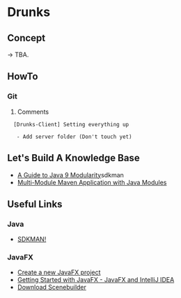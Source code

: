 # Drunks

## Concept

-> TBA.

## HowTo

### Git

1. Comments

```text
  [Drunks-Client] Setting everything up

   - Add server folder (Don't touch yet)
```

## Let's Build A Knowledge Base

- [A Guide to Java 9 Modularity](https://www.baeldung.com/java-9-modularity)sdkman
- [Multi-Module Maven Application with Java Modules](https://www.baeldung.com/maven-multi-module-project-java-jpms)

## Useful Links

### Java

- [SDKMAN!](https://sdkman.io/)

### JavaFX

- [Create a new JavaFX project](https://www.jetbrains.com/help/idea/javafx.html)
- [Getting Started with JavaFX - JavaFX and IntelliJ IDEA](https://openjfx.io/openjfx-docs/#install-javafx)
- [Download Scenebuilder](https://gluonhq.com/products/scene-builder/x)

